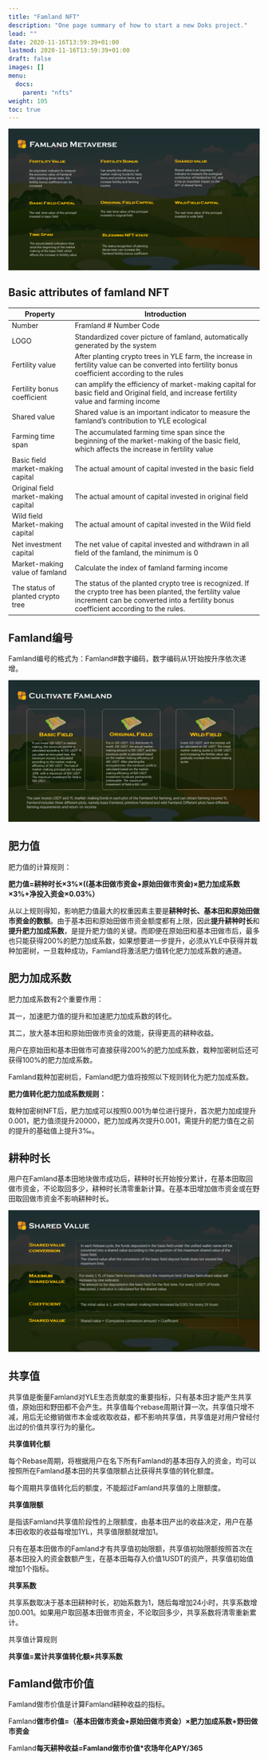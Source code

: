 ```yaml
---
title: "Famland NFT"
description: "One page summary of how to start a new Doks project."
lead: ""
date: 2020-11-16T13:59:39+01:00
lastmod: 2020-11-16T13:59:39+01:00
draft: false
images: []
menu:
  docs:
    parent: "nfts"
weight: 105
toc: true
---
```


![](6.PNG)


## Basic attributes of famland NFT

| Property                             | Introduction                                                 |
| ------------------------------------ | ------------------------------------------------------------ |
| Number                               | Framland # Number Code                                       |
| LOGO                                 | Standardized cover picture of famland, automatically generated by the system |
| Fertility value                      | After planting crypto trees in YLE farm, the increase in fertility value can be converted into fertility bonus coefficient according to the rules |
| Fertility bonus coefficient          | can amplify the efficiency of market-making capital for basic field and Original field, and increase fertility value and farming income |
| Shared value                         | Shared value is an important indicator to measure the famland’s contribution to YLE ecological |
| Farming time span                    | The accumulated farming time span since the beginning of the market-making of the basic field, which affects the increase in fertility value |
| Basic field market-making capital    | The actual amount of capital invested in the basic field     |
| Original field market-making capital | The actual amount of capital invested in original field      |
| Wild field Market-making capital     | The actual amount of capital invested in the Wild field      |
| Net investment capital               | The net value of capital invested and withdrawn in all field of the famland, the minimum is 0 |
| Market-making value of famland       | Calculate the index of famland farming income                |
| The status of planted crypto tree    | The status of the planted crypto tree is recognized. If the crypto tree has been planted, the fertility value increment can be converted into a fertility bonus coefficient according to the rules. |



## Famland编号

Famland编号的格式为：Famland#数字编码，数字编码从1开始按升序依次递增。

![](9.PNG)

## 肥力值

肥力值的计算规则：

**肥力值=耕种时长×3%×((基本田做市资金+原始田做市资金)×肥力加成系数×3%+净投入资金×0.03%）**

从以上规则得知，影响肥力值最大的权重因素主要是**耕种时长、基本田和原始田做市资金的数额**。由于基本田和原始田做市资金额度都有上限，因此**提升耕种时长**和**提升肥力加成系数**，是提升肥力值的关键。而即便在原始田和基本田做市后，最多也只能获得200%的肥力加成系数，如果想要进一步提升，必须从YLE中获得并栽种加密树，一旦栽种成功，Famland将激活肥力值转化肥力加成系数的通道。



## 肥力加成系数

肥力加成系数有2个重要作用：

其一，加速肥力值的提升和加速肥力加成系数的转化。

其二，放大基本田和原始田做市资金的效能，获得更高的耕种收益。

用户在原始田和基本田做市可直接获得200%的肥力加成系数，栽种加密树后还可获得100%的肥力加成系数。

Famland栽种加密树后，Famland肥力值将按照以下规则转化为肥力加成系数。

**肥力值转化肥力加成系数规则：**

栽种加密树NFT后，肥力加成可以按照0.001为单位进行提升，首次肥力加成提升0.001，肥力值须提升20000，肥力加成再次提升0.001，需提升的肥力值在之前的提升的基础值上提升3‰。



## 耕种时长

用户在Famland基本田地块做市成功后，耕种时长开始按分累计，在基本田取回做市资金，不论取回多少，耕种时长清零重新计算。在基本田增加做市资金或在野田取回做市资金不影响耕种时长。

![](14.PNG)

## 共享值

共享值是衡量Famland对YLE生态贡献度的重要指标，只有基本田才能产生共享值，原始田和野田都不会产生。共享值每个rebase周期计算一次。共享值只增不减，用后无论撤销做市本金或收取收益，都不影响共享值，共享值是对用户曾经付出过的价值共享行为的量化。



**共享值转化额**

每个Rebase周期，将根据用户在名下所有Famland的基本田存入的资金，均可以按照所在Famland基本田的共享值限额占比获得共享值的转化额度。

每个周期共享值转化后的额度，不能超过Famland共享值的上限额度。

**共享值限额**

是指该Famland共享值阶段性的上限额度，由基本田产出的收益决定，用户在基本田收取的收益每增加1YL，共享值限额就增加1。

只有在基本田做市的Famland才有共享值初始限额，共享值初始限额按照首次在基本田投入的资金数额产生，在基本田每存入价值1USDT的资产，共享值初始值增加1个指标。

**共享系数**

共享系数取决于基本田耕种时长，初始系数为1，随后每增加24小时，共享系数增加0.001。如果用户取回基本田做市资金，不论取回多少，共享系数将清零重新累计。

共享值计算规则

**共享值=累计共享值转化额×共享系数**



## Famland做市价值

Famland做市价值是计算Famland耕种收益的指标。

Famland**做市价值=（基本田做市资金+原始田做市资金）×肥力加成系数+野田做市资金**

Famland**每天耕种收益=**Famland**做市价值\*农场年化APY/365**